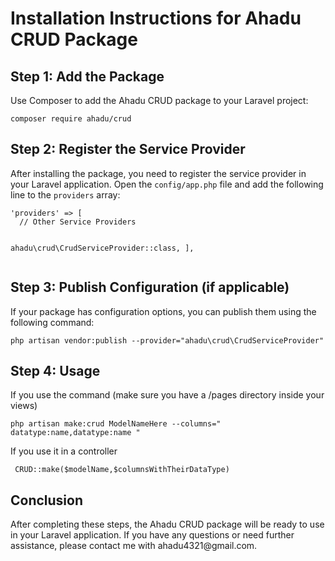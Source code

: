 <!DOCTYPE html>
<html lang="en">
<head>
  <meta charset="UTF-8">
  <meta name="viewport" content="width=device-width, initial-scale=1.0">
</head>
<body>

<h1>Installation Instructions for Ahadu CRUD Package</h1>

<h2>Step 1: Add the Package</h2>
<p>Use Composer to add the Ahadu CRUD package to your Laravel project:</p>
<pre><code>composer require ahadu/crud</code></pre>

<h2>Step 2: Register the Service Provider</h2>
<p>After installing the package, you need to register the service provider in your Laravel application. Open the <code>config/app.php</code> file and add the following line to the <code>providers</code> array:</p>
<pre><code>'providers' => [
  // Other Service Providers

  ahadu\crud\CrudServiceProvider::class,
],</code></pre>

<h2>Step 3: Publish Configuration (if applicable)</h2>
<p>If your package has configuration options, you can publish them using the following command:</p>
<pre><code>php artisan vendor:publish --provider="ahadu\crud\CrudServiceProvider"</code></pre>

<h2>Step 4: Usage </h2>
<p>If you use the command (make sure you have a /pages directory inside your views)</p>
<pre><code>php artisan make:crud ModelNameHere --columns=" datatype:name,datatype:name "</code></pre>

<p>If you use it in a controller</p>
<pre><code> CRUD::make($modelName,$columnsWithTheirDataType) </code></pre>

<h2>Conclusion</h2>
<p>After completing these steps, the Ahadu CRUD package will be ready to use in your Laravel application. If you have any questions or need further assistance, please contact me with ahadu4321@gmail.com.</p>

</body>
</html>
